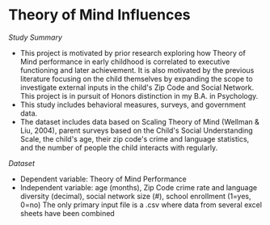 # **Theory of Mind Influences**
*Study Summary* 
- This project is motivated by prior research exploring how Theory of Mind performance in early childhood is correlated to executive functioning and later achievement. It is also motivated by the previous literature focusing on the child themselves by expanding the scope to investigate external inputs in the child's Zip Code and Social Network. This project is in pursuit of Honors distinction in my B.A. in Psychology.
- This study includes behavioral measures, surveys, and government data.
- The dataset includes data based on Scaling Theory of Mind (Wellman & Liu, 2004), parent surveys based on the Child's Social Understanding Scale, the child's age, their zip code's crime and language statistics, and the number of people the child interacts with regularly.

*Dataset*
- Dependent variable: Theory of Mind Performance
- Independent variable: age (months), Zip Code crime rate and language diversity (decimal), social network size (#), school enrollment (1=yes, 0=no)
The only primary input file is a .csv where data from several excel sheets have been combined
